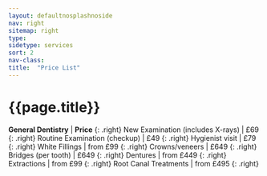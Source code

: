 ```yaml
---
layout: defaultnosplashnoside
nav: right
sitemap: right
type: 
sidetype: services
sort: 2
nav-class: 
title:  "Price List"
---
```

# {{page.title}}

**General Dentistry** | **Price**	{: .right}
New Examination (includes X-rays)	| £69 {: .right}
Routine Examination (checkup)	| £49 {: .right}
Hygienist visit	| £79 {: .right}
White Fillings	| from £99 {: .right}
Crowns/veneers	| £649 {: .right}
Bridges (per tooth)	| £649 {: .right}
Dentures	| from £449 {: .right}
Extractions	| from £99 {: .right}
Root Canal Treatments	| from £495 {: .right}
